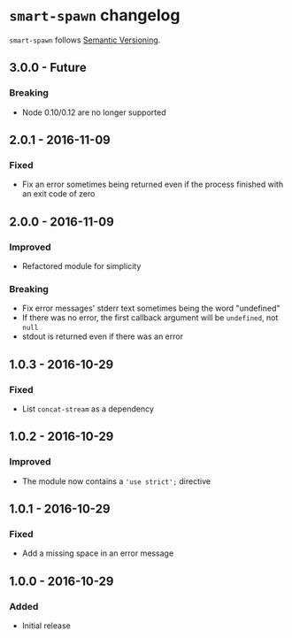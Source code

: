# `smart-spawn` changelog

`smart-spawn` follows [Semantic Versioning][1].

## 3.0.0 - Future

### Breaking

* Node 0.10/0.12 are no longer supported

## 2.0.1 - 2016-11-09

### Fixed

* Fix an error sometimes being returned even if the process finished with an exit code of zero

## 2.0.0 - 2016-11-09

### Improved

* Refactored module for simplicity

### Breaking

* Fix error messages' stderr text sometimes being the word "undefined"
* If there was no error, the first callback argument will be `undefined`, not `null`
* stdout is returned even if there was an error

## 1.0.3 - 2016-10-29

### Fixed

* List `concat-stream` as a dependency

## 1.0.2 - 2016-10-29

### Improved

* The module now contains a `'use strict';` directive

## 1.0.1 - 2016-10-29

### Fixed

* Add a missing space in an error message

## 1.0.0 - 2016-10-29

### Added

* Initial release

 [1]: http://semver.org/
